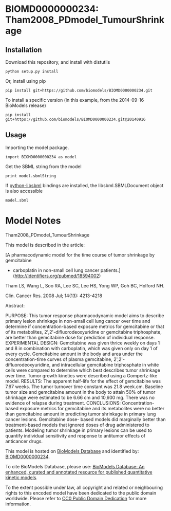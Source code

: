 # BIOMD0000000234: Tham2008_PDmodel_TumourShrinkage

## Installation

Download this repository, and install with distutils

`python setup.py install`

Or, install using pip

`pip install git+https://github.com/biomodels/BIOMD0000000234.git`

To install a specific version (in this example, from the 2014-09-16 BioModels release)

`pip install git+https://github.com/biomodels/BIOMD0000000234.git@20140916`

## Usage

Importing the model package.

`import BIOMD0000000234 as model`

Get the SBML string from the model

`print model.sbmlString`

If [python-libsbml](https://pypi.python.org/pypi/python-libsbml) bindings are
installed, the libsbml.SBMLDocument object is also accessible

`model.sbml`


# Model Notes


Tham2008_PDmodel_TumourShrinkage

This model is described in the article:

[A pharmacodynamic model for the time course of tumor shrinkage by gemcitabine
+ carboplatin in non-small cell lung cancer
patients.](http://identifiers.org/pubmed/18594002)

Tham LS, Wang L, Soo RA, Lee SC, Lee HS, Yong WP, Goh BC, Holford NH.

Clin. Cancer Res. 2008 Jul; 14(13): 4213-4218

Abstract:

PURPOSE: This tumor response pharmacodynamic model aims to describe primary
lesion shrinkage in non-small cell lung cancer over time and determine if
concentration-based exposure metrics for gemcitabine or that of its
metabolites, 2',2'-difluorodeoxyuridine or gemcitabine triphosphate, are
better than gemcitabine dose for prediction of individual response.
EXPERIMENTAL DESIGN: Gemcitabine was given thrice weekly on days 1 and 8 in
combination with carboplatin, which was given only on day 1 of every cycle.
Gemcitabine amount in the body and area under the concentration-time curves of
plasma gemcitabine, 2',2'-difluorodeoxyuridine, and intracellular gemcitabine
triphosphate in white cells were compared to determine which best describes
tumor shrinkage over time. Tumor growth kinetics were described using a
Gompertz-like model. RESULTS: The apparent half-life for the effect of
gemcitabine was 7.67 weeks. The tumor turnover time constant was 21.8 week.cm.
Baseline tumor size and gemcitabine amount in the body to attain 50% of tumor
shrinkage were estimated to be 6.66 cm and 10,600 mg. There was no evidence of
relapse during treatment. CONCLUSIONS: Concentration-based exposure metrics
for gemcitabine and its metabolites were no better than gemcitabine amount in
predicting tumor shrinkage in primary lung cancer lesions. Gemcitabine dose-
based models did marginally better than treatment-based models that ignored
doses of drug administered to patients. Modeling tumor shrinkage in primary
lesions can be used to quantify individual sensitivity and response to
antitumor effects of anticancer drugs.

This model is hosted on [BioModels Database](http://www.ebi.ac.uk/biomodels/)
and identified by:
[BIOMD0000000234](http://identifiers.org/biomodels.db/BIOMD0000000234).

To cite BioModels Database, please use: [BioModels Database: An enhanced,
curated and annotated resource for published quantitative kinetic
models](http://identifiers.org/pubmed/20587024).

To the extent possible under law, all copyright and related or neighbouring
rights to this encoded model have been dedicated to the public domain
worldwide. Please refer to [CC0 Public Domain
Dedication](http://creativecommons.org/publicdomain/zero/1.0/) for more
information.


